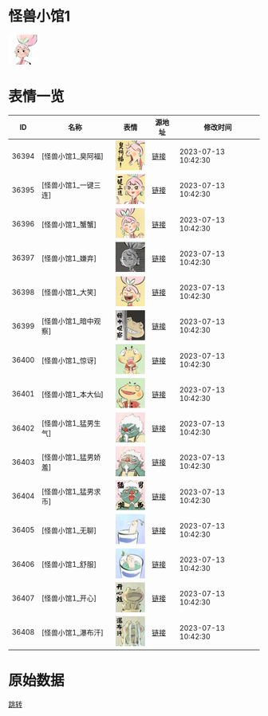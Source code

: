 # 怪兽小馆1

<img src="./cover.png" height="60" alt="cover" />

# 表情一览

|ID|名称|表情|源地址|修改时间|
|----|----|----|----|----|
|36394|[怪兽小馆1_臭阿福]|<img src="./pic/036394_%5B怪兽小馆1_臭阿福%5D.png" height="60" alt="臭阿福"/>|[链接](https://i0.hdslb.com/bfs/garb/16ccc8660e603d42f27e636227d0ad14e0ee59da.png)|2023-07-13 10:42:30|
|36395|[怪兽小馆1_一键三连]|<img src="./pic/036395_%5B怪兽小馆1_一键三连%5D.png" height="60" alt="一键三连"/>|[链接](https://i0.hdslb.com/bfs/garb/8a17a37b2e65f761e980219876210c82c4221e38.png)|2023-07-13 10:42:30|
|36396|[怪兽小馆1_蟹蟹]|<img src="./pic/036396_%5B怪兽小馆1_蟹蟹%5D.png" height="60" alt="蟹蟹"/>|[链接](https://i0.hdslb.com/bfs/garb/4e1edaf1614ac34a0a7bf1daf40a66828ec040af.png)|2023-07-13 10:42:30|
|36397|[怪兽小馆1_嫌弃]|<img src="./pic/036397_%5B怪兽小馆1_嫌弃%5D.png" height="60" alt="嫌弃"/>|[链接](https://i0.hdslb.com/bfs/garb/e30fd8efc52df8a70f1b561bd463d5f7a40e2508.png)|2023-07-13 10:42:30|
|36398|[怪兽小馆1_大笑]|<img src="./pic/036398_%5B怪兽小馆1_大笑%5D.png" height="60" alt="大笑"/>|[链接](https://i0.hdslb.com/bfs/garb/aeb08dfda952fac7668753a5e4ad47e52ae83763.png)|2023-07-13 10:42:30|
|36399|[怪兽小馆1_暗中观察]|<img src="./pic/036399_%5B怪兽小馆1_暗中观察%5D.png" height="60" alt="暗中观察"/>|[链接](https://i0.hdslb.com/bfs/garb/3ccd1e783813f4d95006d098c3360b4df1bd9ed6.png)|2023-07-13 10:42:30|
|36400|[怪兽小馆1_惊讶]|<img src="./pic/036400_%5B怪兽小馆1_惊讶%5D.png" height="60" alt="惊讶"/>|[链接](https://i0.hdslb.com/bfs/garb/c00c1714fc90f933fe09ed0a2f1b0114c8816915.png)|2023-07-13 10:42:30|
|36401|[怪兽小馆1_本大仙]|<img src="./pic/036401_%5B怪兽小馆1_本大仙%5D.png" height="60" alt="本大仙"/>|[链接](https://i0.hdslb.com/bfs/garb/68afeffb7e2e193d4d34cd5c7777401d2601884f.png)|2023-07-13 10:42:30|
|36402|[怪兽小馆1_猛男生气]|<img src="./pic/036402_%5B怪兽小馆1_猛男生气%5D.png" height="60" alt="猛男生气"/>|[链接](https://i0.hdslb.com/bfs/garb/f32d9b0dc6fdf1922e013b73eb3a20332c898f54.png)|2023-07-13 10:42:30|
|36403|[怪兽小馆1_猛男娇羞]|<img src="./pic/036403_%5B怪兽小馆1_猛男娇羞%5D.png" height="60" alt="猛男娇羞"/>|[链接](https://i0.hdslb.com/bfs/garb/4e96f164f6005fc8756fc4227e96716dd1400363.png)|2023-07-13 10:42:30|
|36404|[怪兽小馆1_猛男求币]|<img src="./pic/036404_%5B怪兽小馆1_猛男求币%5D.png" height="60" alt="猛男求币"/>|[链接](https://i0.hdslb.com/bfs/garb/87f0dc283929126e5ef6636fac3eaaf91b83c6ea.png)|2023-07-13 10:42:30|
|36405|[怪兽小馆1_无聊]|<img src="./pic/036405_%5B怪兽小馆1_无聊%5D.png" height="60" alt="无聊"/>|[链接](https://i0.hdslb.com/bfs/garb/eef2d0148aeb47d92e2720dbae52b802ffc6bb34.png)|2023-07-13 10:42:30|
|36406|[怪兽小馆1_舒服]|<img src="./pic/036406_%5B怪兽小馆1_舒服%5D.png" height="60" alt="舒服"/>|[链接](https://i0.hdslb.com/bfs/garb/1af9f0f30a3393cad965020b687120b9671932f0.png)|2023-07-13 10:42:30|
|36407|[怪兽小馆1_开心]|<img src="./pic/036407_%5B怪兽小馆1_开心%5D.png" height="60" alt="开心"/>|[链接](https://i0.hdslb.com/bfs/garb/b710fc2560597a8a67d80c4df3fd41a3aa85427f.png)|2023-07-13 10:42:30|
|36408|[怪兽小馆1_瀑布汗]|<img src="./pic/036408_%5B怪兽小馆1_瀑布汗%5D.png" height="60" alt="瀑布汗"/>|[链接](https://i0.hdslb.com/bfs/garb/9d828703af48bc3a76e6be6bdce466b502676da3.png)|2023-07-13 10:42:30|

# 原始数据

[跳转](./raw.json)

